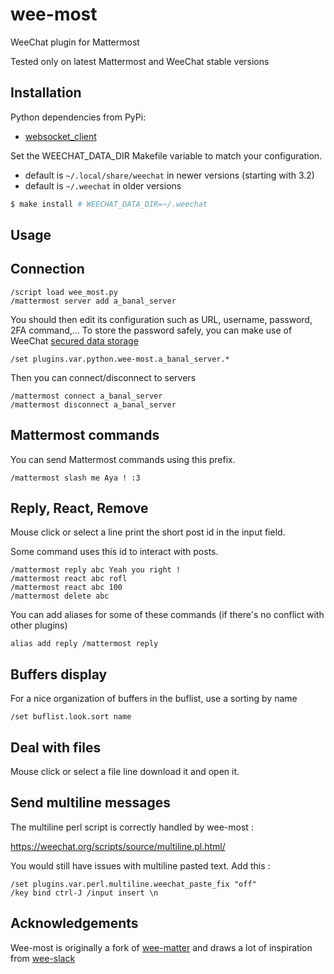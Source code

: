 # wee-most

WeeChat plugin for Mattermost

Tested only on latest Mattermost and WeeChat stable versions

## Installation

Python dependencies from PyPi:

* [websocket_client](https://pypi.org/project/websocket_client/)

Set the WEECHAT_DATA_DIR Makefile variable to match your configuration.
- default is `~/.local/share/weechat` in newer versions (starting with 3.2)
- default is `~/.weechat` in older versions

```bash
$ make install # WEECHAT_DATA_DIR=~/.weechat
```

## Usage


## Connection

```
/script load wee_most.py
/mattermost server add a_banal_server
```

You should then edit its configuration such as URL, username, password, 2FA command,...
To store the password safely, you can make use of WeeChat [secured data storage](https://weechat.org/files/doc/stable/weechat_user.en.html#secured_data)

```
/set plugins.var.python.wee-most.a_banal_server.* 
```

Then you can connect/disconnect to servers

```
/mattermost connect a_banal_server
/mattermost disconnect a_banal_server
```

## Mattermost commands

You can send Mattermost commands using this prefix.

```
/mattermost slash me Aya ! :3
```

## Reply, React, Remove

Mouse click or select a line print the short post id in the input field.

Some command uses this id to interact with posts.

```
/mattermost reply abc Yeah you right !
/mattermost react abc rofl
/mattermost react abc 100
/mattermost delete abc
```

You can add aliases for some of these commands (if there's no conflict with other plugins)
```
alias add reply /mattermost reply
```

## Buffers display

For a nice organization of buffers in the buflist, use a sorting by name
```
/set buflist.look.sort name
```

## Deal with files

Mouse click or select a file line download it and open it.

## Send multiline messages

The multiline perl script is correctly handled by wee-most :

https://weechat.org/scripts/source/multiline.pl.html/

You would still have issues with multiline pasted text. Add this :

```
/set plugins.var.perl.multiline.weechat_paste_fix "off"
/key bind ctrl-J /input insert \n
```

## Acknowledgements

Wee-most is originally a fork of [wee-matter](https://sr.ht/~reedwade/wee-matter/)
and draws a lot of inspiration from [wee-slack](https://github.com/wee-slack/wee-slack)
